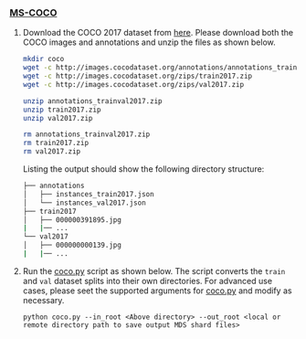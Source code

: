 ### [MS-COCO](https://cocodataset.org/#home)

1. Download the COCO 2017 dataset from [here](https://cocodataset.org/#download). Please download both the COCO images and annotations and unzip the files as shown below.
    <!--pytest.mark.skip-->
    ```bash
    mkdir coco
    wget -c http://images.cocodataset.org/annotations/annotations_trainval2017.zip
    wget -c http://images.cocodataset.org/zips/train2017.zip
    wget -c http://images.cocodataset.org/zips/val2017.zip

    unzip annotations_trainval2017.zip
    unzip train2017.zip
    unzip val2017.zip

    rm annotations_trainval2017.zip
    rm train2017.zip
    rm val2017.zip
    ```

    Listing the output should show the following directory structure:
    <!--pytest.mark.skip-->
    ```bash
    ├── annotations
    │   ├── instances_train2017.json
    │   └── instances_val2017.json
    ├── train2017
    │   ├── 000000391895.jpg
    |   |── ...
    └── val2017
    │   ├── 000000000139.jpg
    |   |── ...
    ```

2. Run the [coco.py](https://github.com/mosaicml/streaming/blob/main/streaming/vision/convert/coco.py) script as shown below. The script converts the `train` and `val` dataset splits into their own directories. For advanced use cases, please seet the supported arguments for [coco.py](https://github.com/mosaicml/streaming/blob/main/streaming/vision/convert/coco.py) and modify as necessary.
    <!--pytest.mark.skip-->
    ```
    python coco.py --in_root <Above directory> --out_root <local or remote directory path to save output MDS shard files>
    ```
